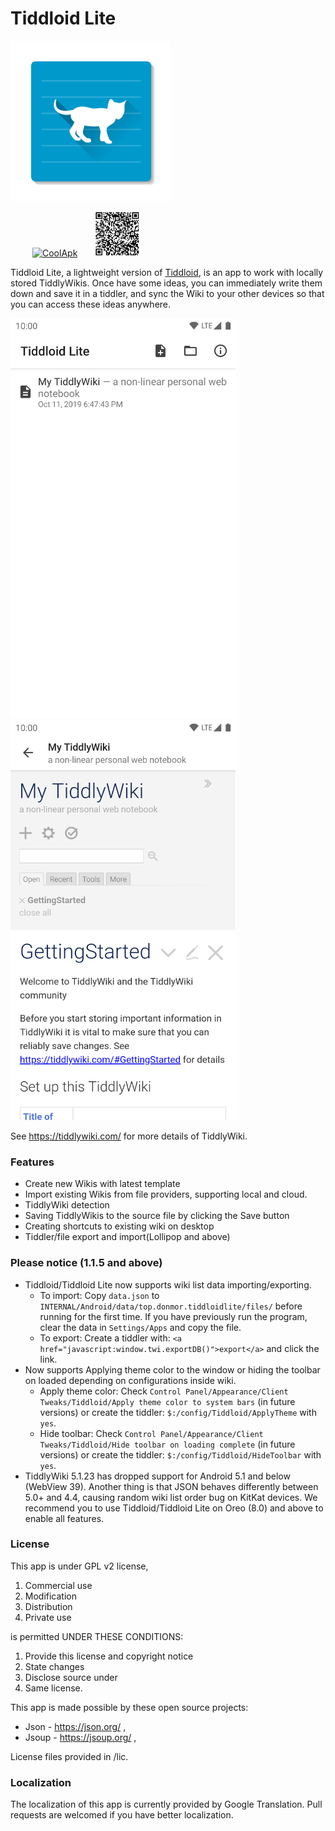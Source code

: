 # Tiddloid Lite

![avatar](img/Tiddloid.png)

&ensp;&ensp;&ensp;&ensp;&ensp;[![CoolApk](https://www.coolapk.com/static/img/icon.png)](https://www.coolapk.com/apk/top.donmor.tiddloidlite)&ensp;&ensp;&ensp;&ensp;<img src="img/qr.png" width="72" height="72" alt="QrCode"/>

Tiddloid Lite, a lightweight version of [Tiddloid](https://github.com/donmor/Tiddloid), is an app to work with locally stored TiddlyWikis. Once have some ideas, you can immediately write them down and save it in a tiddler, and sync the Wiki to your other devices so that you can access these ideas anywhere.

<img src="img/img01.png" width="360" height="640" alt="01"/>&emsp;&emsp;<img src="img/img02.png" width="360" height="640" alt="02"/>

See https://tiddlywiki.com/ for more details of TiddlyWiki.

### Features

* Create new Wikis with latest template
* Import existing Wikis from file providers, supporting local and cloud.
* TiddlyWiki detection
* Saving TiddlyWikis to the source file by clicking the Save button
* Creating shortcuts to existing wiki on desktop
* Tiddler/file export and import(Lollipop and above)

### Please notice (1.1.5 and above)

* Tiddloid/Tiddloid Lite now supports wiki list data importing/exporting. 
    * To import: Copy `data.json` to `INTERNAL/Android/data/top.donmor.tiddloidlite/files/` before running for the first time. If you have previously run the program, clear the data in `Settings/Apps` and copy the file.
    * To export: Create a tiddler with: `<a href="javascript:window.twi.exportDB()">export</a>` and click the link.
* Now supports Applying theme color to the window or hiding the toolbar on loaded depending on configurations inside wiki.
    * Apply theme color: Check `Control Panel/Appearance/Client Tweaks/Tiddloid/Apply theme color to system bars` (in future versions) or create the tiddler: `$:/config/Tiddloid/ApplyTheme` with `yes`.
    * Hide toolbar: Check `Control Panel/Appearance/Client Tweaks/Tiddloid/Hide toolbar on loading complete` (in future versions) or create the tiddler: `$:/config/Tiddloid/HideToolbar` with `yes`.
* TiddlyWiki 5.1.23 has dropped support for Android 5.1 and below (WebView 39). Another thing is that JSON behaves differently between 5.0+ and 4.4, causing random wiki list order bug on KitKat devices. We recommend you to use Tiddloid/Tiddloid Lite on Oreo (8.0) and above to enable all features.

### License

This app is under GPL v2 license,
1. Commercial use
2. Modification
3. Distribution
4. Private use

is permitted UNDER THESE CONDITIONS:
1. Provide this license and copyright notice
2. State changes
3. Disclose source under
4. Same license.

This app is made possible by these open source projects:
* Json - https://json.org/ ,
* Jsoup - https://jsoup.org/ ,

License files provided in /lic.

### Localization

The localization of this app is currently provided by Google Translation. Pull requests are welcomed if you have better localization.
